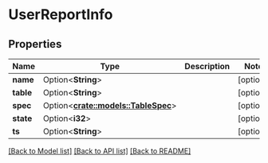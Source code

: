 # UserReportInfo

## Properties

Name | Type | Description | Notes
------------ | ------------- | ------------- | -------------
**name** | Option<**String**> |  | [optional]
**table** | Option<**String**> |  | [optional]
**spec** | Option<[**crate::models::TableSpec**](TableSpec.md)> |  | [optional]
**state** | Option<**i32**> |  | [optional]
**ts** | Option<**String**> |  | [optional]

[[Back to Model list]](../README.md#documentation-for-models) [[Back to API list]](../README.md#documentation-for-api-endpoints) [[Back to README]](../README.md)


